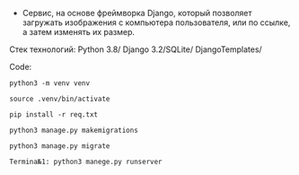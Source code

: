 * Cервис, на основе фреймворка Django, который позволяет загружать изображения с компьютера пользователя, или по ссылке,
 а затем изменять их размер. 
 
 Стек технологий: Python 3.8/ Django 3.2/SQLite/ DjangoTemplates/
 
 Code:

    python3 -m venv venv
    
    source .venv/bin/activate
    
    pip install -r req.txt
    
    python3 manage.py makemigrations
    
    python3 manage.py migrate
    
    Termina№1: python3 manege.py runserver
    
 